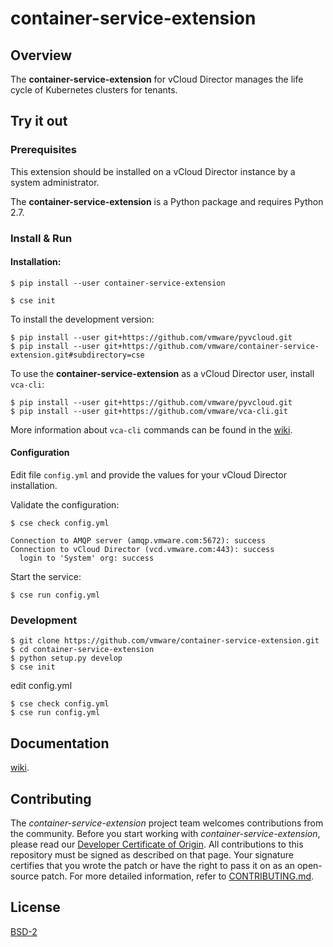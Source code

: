 

# container-service-extension

## Overview

The **container-service-extension** for vCloud Director manages the life cycle of Kubernetes clusters for tenants.

## Try it out

### Prerequisites

This extension should be installed on a vCloud Director instance by a system administrator.

The **container-service-extension** is a Python package and requires Python 2.7.

### Install & Run

#### Installation:

``` shell
$ pip install --user container-service-extension

$ cse init
```

To install the development version:

``` shell
$ pip install --user git+https://github.com/vmware/pyvcloud.git
$ pip install --user git+https://github.com/vmware/container-service-extension.git#subdirectory=cse
```

To use the **container-service-extension** as a vCloud Director user, install `vca-cli`:

``` shell
$ pip install --user git+https://github.com/vmware/pyvcloud.git
$ pip install --user git+https://github.com/vmware/vca-cli.git
```

More information about `vca-cli` commands can be found in the [wiki](https://github.com/vmware/vca-cli/wiki/container-service-extension).

#### Configuration

Edit file `config.yml` and provide the values for your vCloud Director installation.

Validate the configuration:

``` shell
$ cse check config.yml

Connection to AMQP server (amqp.vmware.com:5672): success
Connection to vCloud Director (vcd.vmware.com:443): success
  login to 'System' org: success
```

Start the service:

``` shell
$ cse run config.yml
```

### Development

``` shell
$ git clone https://github.com/vmware/container-service-extension.git
$ cd container-service-extension
$ python setup.py develop
$ cse init
```

edit config.yml

``` shell
$ cse check config.yml
$ cse run config.yml
```

## Documentation

[wiki](https://github.com/vmware/container-service-extension/wiki).

## Contributing

The *container-service-extension* project team welcomes contributions from the community. Before you start working with *container-service-extension*, please read our [Developer Certificate of Origin](https://cla.vmware.com/dco). All contributions to this repository must be signed as described on that page. Your signature certifies that you wrote the patch or have the right to pass it on as an open-source patch. For more detailed information, refer to [CONTRIBUTING.md](CONTRIBUTING.md).

## License

[BSD-2](LICENSE.txt)
